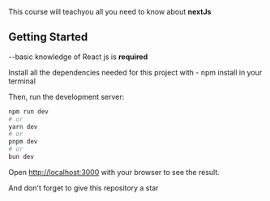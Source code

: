 This course will teachyou all you need to know about <strong>nextJs</strong>

## Getting Started <br />

--basic knowledge of
React js is <b>required</b>

Install all the dependencies needed for this project with - npm install in your terminal

Then, run the development server:

```bash
npm run dev
# or
yarn dev
# or
pnpm dev
# or
bun dev
```

Open [http://localhost:3000](http://localhost:3000) with your browser to see the result.

And don't forget to give this repository a star
